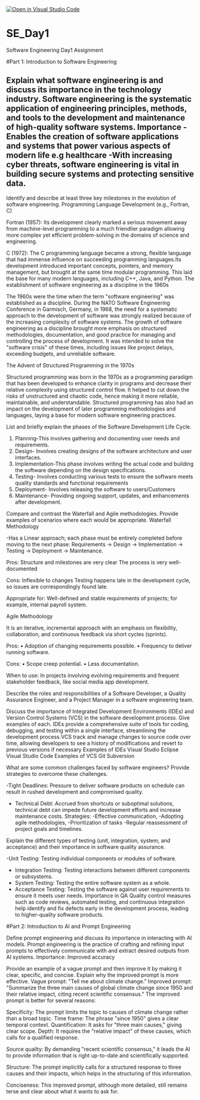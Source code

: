 [![Open in Visual Studio Code](https://classroom.github.com/assets/open-in-vscode-2e0aaae1b6195c2367325f4f02e2d04e9abb55f0b24a779b69b11b9e10269abc.svg)](https://classroom.github.com/online_ide?assignment_repo_id=15566877&assignment_repo_type=AssignmentRepo)
# SE_Day1
Software Engineering Day1 Assignment

#Part 1: Introduction to Software Engineering

Explain what software engineering is and discuss its importance in the technology industry.
Software engineering is the systematic application of engineering principles, methods, and tools to the development and maintenance of high-quality software systems.
Importance
-Enables the creation of software applications and systems that power various aspects of modern life e.g healthcare
-With increasing cyber threats, software engineering is vital in building secure systems and protecting sensitive data.
-


Identify and describe at least three key milestones in the evolution of software engineering.
Programming Language Development (e.g., Fortran, C)

Fortran (1957): 
 Its development clearly marked a serious movement away from machine-level programming to a much friendlier paradigm allowing more complex yet efficient problem-solving in the domains of science and engineering.

C (1972):
 The C programming language became a strong, flexible language that had immense influence on succeeding programming languages.Its development introduced important concepts, pointers, and memory management, but brought at the same time modular programming. This laid the base for many modern languages, including C++, Java, and Python.
The establishment of software engineering as a discipline in the 1960s

The 1960s were the time when the term "software engineering" was established as a discipline. During the NATO Software Engineering Conference in Garmisch, Germany, in 1968, the need for a systematic approach to the development of software was strongly realized because of the increasing complexity of software systems. The growth of software engineering as a discipline brought more emphasis on structured methodologies, documentation, and good practice for managing and controlling the process of development. It was intended to solve the "software crisis" of these times, including issues like project delays, exceeding budgets, and unreliable software.

The Advent of Structured Programming in the 1970s

Structured programming was born in the 1970s as a programming paradigm that has been developed to enhance clarity in programs and decrease their relative complexity using structured control flow. It helped to cut down the risks of unstructured and chaotic code, hence making it more reliable, maintainable, and understandable. Structured programming has also had an impact on the development of later programming methodologies and languages, laying a base for modern software engineering practices.

List and briefly explain the phases of the Software Development Life Cycle.

1. Planning-This involves gathering and documenting user needs and requirements.
2. Design- Involves creating designs of the software architecture and user interfaces.
3. Implementation-This phase involves writing the actual code and building the software depending on the design specifications.
4. Testing- Involves conducting various tests to ensure the software meets quality standards and functional requirements
5. Deployment- Involves releasing the software to users/Customers
6. Maintenance- Providing ongoing support, updates, and enhancements after development.


Compare and contrast the Waterfall and Agile methodologies. Provide examples of scenarios where each would be appropriate.
 Waterfall Methodology

-Has a Linear approach; each phase must be entirely completed before moving to the next phase: Requirements → Design → Implementation → Testing → Deployment → Maintenance.

Pros:
 Structure and milestones are very clear
 The process is very well-documented

Cons:
 Inflexible to changes
 Testing happens late in the development cycle, so issues are correspondingly found late.

Appropriate for: Well-defined and stable requirements of projects; for example, internal payroll system.

  Agile Methodology

It is an iterative, incremental approach with an emphasis on flexibility, collaboration, and continuous feedback via short cycles (sprints).

Pros:
 • Adoption of changing requirements possible.
 • Frequency to deliver running software.

Cons:
 • Scope creep potential.
 • Less documentation.

When to use: In projects involving evolving requirements and frequent stakeholder feedback, like social media app development.

Describe the roles and responsibilities of a Software Developer, a Quality Assurance Engineer, and a Project Manager in a software engineering team.


Discuss the importance of Integrated Development Environments (IDEs) and Version Control Systems (VCS) in the software development process. Give examples of each.
 IDEs provide a comprehensive suite of tools for coding, debugging, and testing within a single interface, streamlining the development process.VCS track and manage changes to source code over time, allowing developers to see a history of modifications and revert to previous versions if necessary
Examples of IDEs
Visual Studio
Eclipse
Visual Studio Code
Examples of VCS
Git Subversion

What are some common challenges faced by software engineers? Provide strategies to overcome these challenges.

 -Tight Deadlines: Pressure to deliver software products on schedule can result in rushed development and compromised quality.
  - Technical Debt: Accrued from shortcuts or suboptimal solutions, technical debt can impede future development efforts and increase maintenance costs.
Strategies:
-Effective communication,
-Adopting agile methodologies,
-Prioritization of tasks
-Regular reassessment of project goals and timelines.


Explain the different types of testing (unit, integration, system, and acceptance) and their importance in software quality assurance.

-Unit Testing: Testing individual components or modules of software.
- Integration Testing: Testing interactions between different components or subsystems.
- System Testing: Testing the entire software system as a whole.
- Acceptance Testing: Testing the software against user requirements to ensure it meets user needs.
  Importance in QA
Quality control measures such as code reviews, automated testing, and continuous integration help identify and fix defects early in the development process, leading to higher-quality software products.



#Part 2: Introduction to AI and Prompt Engineering


Define prompt engineering and discuss its importance in interacting with AI models.
Prompt engineering is the practice of crafting and refining input prompts to effectively communicate with and extract desired outputs from AI systems. 
Importance:
Improved accuracy


Provide an example of a vague prompt and then improve it by making it clear, specific, and concise. Explain why the improved prompt is more effective.
Vague prompt: "Tell me about climate change."
Improved prompt: "Summarize the three main causes of global climate change since 1950 and their relative impact, citing recent scientific consensus."
The improved prompt is better for several reasons:

Specificity: The prompt limits the topic to causes of climate change rather than a broad topic.
Time frame: The phrase "since 1950" gives a clear temporal context.
Quantification: It asks for "three main causes," giving clear scope.
Depth: It requires the "relative impact" of these causes, which calls for a qualified response.

Source quality: By demanding "recent scientific consensus," it leads the AI to provide information that is right up-to-date and scientifically supported.

Structure: The prompt implicitly calls for a structured response to three causes and their impacts, which helps in the structuring of this information.

Conciseness: This improved prompt, although more detailed, still remains terse and clear about what it wants to ask for.

